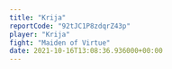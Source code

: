 ```yaml
---
title: "Krija"
reportCode: "92tJC1P8zdqrZ43p"
player: "Krija"
fight: "Maiden of Virtue"
date: 2021-10-16T13:08:36.936000+00:00
---
```

